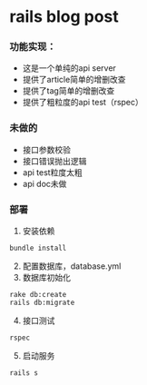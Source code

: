 # rails blog post


### 功能实现：
- 这是一个单纯的api server
- 提供了article简单的增删改查
- 提供了tag简单的增删改查
- 提供了粗粒度的api test（rspec）

### 未做的
- 接口参数校验
- 接口错误抛出逻辑
- api test粒度太粗
- api doc未做

### 部署
1. 安装依赖
```
bundle install
```
2. 配置数据库，database.yml
3. 数据库初始化
```
rake db:create
rails db:migrate
```
4. 接口测试
```
rspec 
```
5. 启动服务
```
rails s
```



